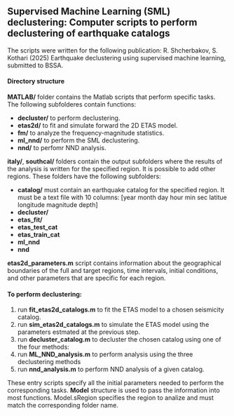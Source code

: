 ## Supervised Machine Learning (SML) declustering: Computer scripts to perform declustering of earthquake catalogs

The scripts were written for the following publication: R. Shcherbakov, S. Kothari (2025) Earthquake declustering using supervised machine learning, submitted to BSSA.

#### Directory structure
**MATLAB/** folder contains the Matlab scripts that perform specific tasks. The following subfolderes contain functions:
- **decluster/** to perform declustering.
- **etas2d/** to fit and simulate forward the 2D ETAS model.
- **fm/** to analyze the frequency-magnitude statistics.
- **ml_nnd/** to perform the SML declustering.
- **nnd/** to perfomr NND analysis.

**italy/**, **southcal/** folders contain the output subfolders where the results of the analysis is written for the specified region. It is possible to add other regions. These folders have the following subfolders:
- **catalog/** must contain an earthquake catalog for the specified region. It must be a text file with 10 columns: \[year month day hour min sec latitue longitude magnitude depth\]
- **decluster/** 
- **etas_fit/**
- **etas_test_cat** 
- **etas_train_cat**
- **ml_nnd**
- **nnd** 

**etas2d_parameters.m** script contains information about the geographical boundaries of the full and target regions, time intervals, initial conditions, and other parameters that are specific for each region.

#### To perform declustering:
1. run **fit_etas2d_catalogs.m** to fit the ETAS model to a chosen seismicity catalog.
2. run **sim_etas2d_catalogs.m** to simulate the ETAS model using the parameters estmated at the previous step.
3. run **decluster_catalog.m** to decluster the chosen catalog using one of the four methods:
4. run **ML_NND_analysis.m** to perform analysis using the three declustering methods
5. run **nnd_analysis.m** to perform NND analysis of a given catalog.

These entry scripts specify all the initial parameters needed to perform the corresponding tasks. **Model** structure is used to pass the information into most functions. Model.sRegion specifies the region to analize and must match the corresponding folder name. 

